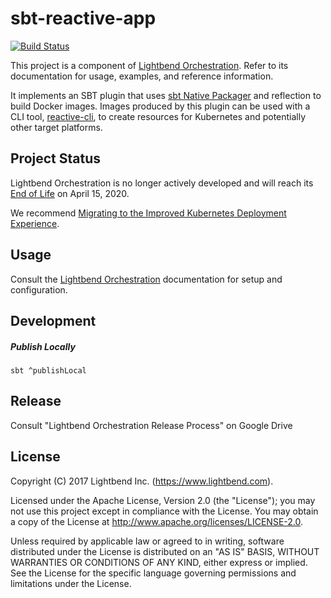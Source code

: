 # sbt-reactive-app

[![Build Status](https://api.travis-ci.org/lightbend/sbt-reactive-app.png?branch=master)](https://travis-ci.org/lightbend/sbt-reactive-app)

This project is a component of [Lightbend Orchestration](https://developer.lightbend.com/docs/lightbend-orchestration/current/). Refer to its documentation for usage, examples, and reference information.

It implements an SBT plugin that uses [sbt Native Packager](https://github.com/sbt/sbt-native-packager) and
reflection to build Docker images. Images produced by this plugin can be used with a CLI tool, [reactive-cli](https://github.com/lightbend/reactive-cli), to create resources for Kubernetes and potentially other target platforms.

## Project Status

Lightbend Orchestration is no longer actively developed and will reach its [End of Life](https://developer.lightbend.com/docs/lightbend-platform/2.0/support-terminology/index.html#end-of-life-eol-) on April 15, 2020.

We recommend [Migrating to the Improved Kubernetes Deployment Experience](https://developer.lightbend.com/docs/lightbend-orchestration/current/migration.html).

## Usage

Consult the [Lightbend Orchestration](https://developer.lightbend.com/docs/lightbend-orchestration/current/) documentation for setup and configuration.

## Development

##### Publish Locally

`sbt ^publishLocal`

## Release

Consult "Lightbend Orchestration Release Process" on Google Drive

## License

Copyright (C) 2017 Lightbend Inc. (https://www.lightbend.com).

Licensed under the Apache License, Version 2.0 (the "License"); you may not use this project except in compliance with the License. You may obtain a copy of the License at http://www.apache.org/licenses/LICENSE-2.0.

Unless required by applicable law or agreed to in writing, software distributed under the License is distributed on an "AS IS" BASIS, WITHOUT WARRANTIES OR CONDITIONS OF ANY KIND, either express or implied. See the License for the specific language governing permissions and limitations under the License.
